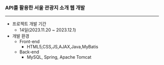 ### API를 활용한 서울 관광지 소개 웹 개발
---
* 프로젝트 개발 기간
  * 14일(2023.11.20 ~ 2023.12.1)
* 개발 환경
  * Front-end
    * HTML5,CSS,JS,AJAX,Java,MyBatis
  * Back-end
    * MySQL, Spring, Apache Tomcat
